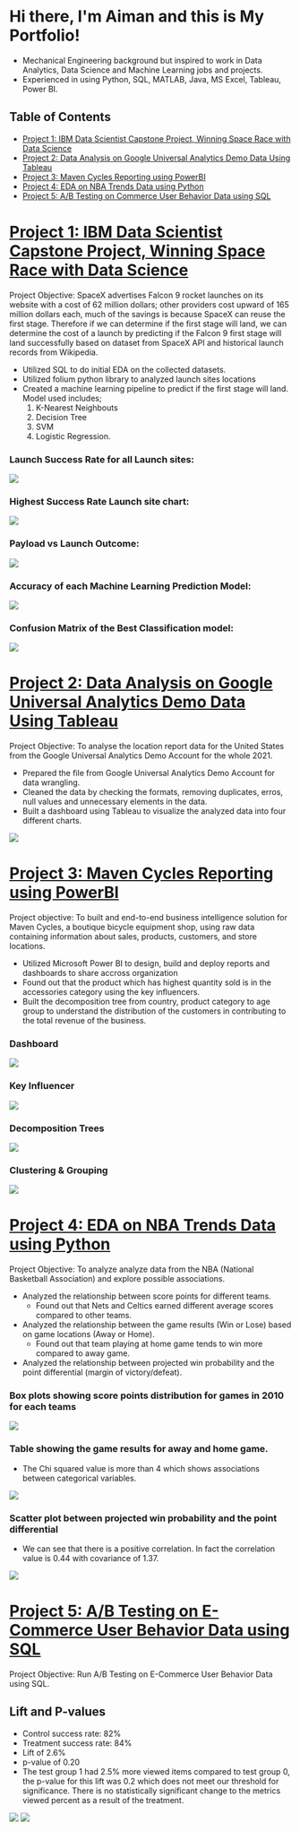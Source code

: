 # Hi there, I'm Aiman and this is My Portfolio!

- Mechanical Engineering background but inspired to work in Data Analytics, Data Science and Machine Learning jobs and projects.
- Experienced in using Python, SQL, MATLAB, Java, MS Excel, Tableau, Power BI.

## Table of Contents
- [Project 1: IBM Data Scientist Capstone Project, Winning Space Race with Data Science](#project-1-ibm-data-scientist-capstone-project-winning-space-race-with-data-science)
- [Project 2: Data Analysis on Google Universal Analytics Demo Data Using Tableau](#project-2-data-analysis-on-google-universal-analytics-demo-data-using-tableau)
- [Project 3: Maven Cycles Reporting using PowerBI](#project-3-maven-cycles-reporting-using-powerbi)
- [Project 4: EDA on NBA Trends Data using Python](#project-4-eda-on-nba-trends-data-using-python)
- [Project 5: A/B Testing on Commerce User Behavior Data using SQL](#project-5-ab-testing-on-commerce-user-behavior-data-using-sql)

# [Project 1: IBM Data Scientist Capstone Project, Winning Space Race with Data Science](https://github.com/aiman-aisa/IBM-Data-Scientist-Applied-Data-Science-Capstone-Project)
Project Objective: SpaceX advertises Falcon 9 rocket launches on its website with a cost of 62 million dollars; other providers cost upward of 165 million dollars each, much of the savings is because SpaceX can reuse the first stage. Therefore if we can determine if the first stage will land, we can determine the cost of a launch by predicting if the Falcon 9 first stage will land successfully based on dataset from SpaceX API and historical launch records from Wikipedia.
- Utilized SQL to do initial EDA on the collected datasets.
- Utilized folium python library to analyzed launch sites locations
- Created a machine learning pipeline to predict if the first stage will land. Model used includes; 
   1. K-Nearest Neighbouts 
   2. Decision Tree
   3. SVM 
   4. Logistic Regression.

### Launch Success Rate for all Launch sites:
![](images/Launch%20Success%20Rate.png)

### Highest Success Rate Launch site chart:
![](/images/Highest%20Success%20Rate%20Pie%20chart.png)


### Payload vs Launch Outcome:
![](/images/Payload%20vs%20Launch%20Outcome.png)


### Accuracy of each Machine Learning Prediction Model:
![](/images/ML%20Accuracy.png)


### Confusion Matrix of the Best Classification model:
![](/images/Confusion%20Matrix%20of%20the%20best%20Classifier.png)


# [Project 2: Data Analysis on Google Universal Analytics Demo Data Using Tableau](https://github.com/aiman-aisa/TalentLabs-Foundation-Certificate-in-Data-Analytics/tree/main/3.%20Capstone%20Project)
Project Objective: To analyse the location report data for the United States from the Google Universal Analytics Demo Account for the whole 2021. 
-  Prepared the file from Google Universal Analytics Demo Account for data wrangling.
-  Cleaned the data by checking the formats, removing duplicates, erros, null values and unnecessary elements in the data.
-  Built a dashboard using Tableau to visualize the analyzed data into four different charts.

![](/images/Dashboard%201.png)

# [Project 3: Maven Cycles Reporting using PowerBI](https://github.com/aiman-aisa/Maven-Cycles-Reporting)
Project objective: To built and end-to-end business intelligence solution for Maven Cycles, a boutique bicycle equipment shop, using raw data containing information about sales, products, customers, and store locations.
- Utilized Microsoft Power BI to design, build and deploy reports and dashboards to share accross organization
- Found out that the product which has highest quantity sold is in the accessories category using the key influencers.
- Built the decomposition tree from country, product category to age group to understand the distribution of the customers in contributing to the total revenue of the business.   

### Dashboard
![](/images/Executive%20View.png)
### Key Influencer
![](/images/Key%20Influencers.png)
### Decomposition Trees
![](/images/Decomposition%20Trees.png)
### Clustering & Grouping
![](/images/Clustering%20%26%20Grouping.png)

# [Project 4: EDA on NBA Trends Data using Python](https://github.com/aiman-aisa/CodeCademy_DataScientist_MLSpecialist/tree/main/Module%208:%20EDA%20in%20Python)
Project Objective: To analyze analyze data from the NBA (National Basketball Association) and explore possible associations.

- Analyzed the relationship between score points for different teams.
   - Found out that Nets and Celtics earned different average scores compared to other teams.
- Analyzed the relationship between the game results (Win or Lose) based on game locations (Away or Home).
   - Found out that team playing at home game tends to win more compared to away game.
- Analyzed the relationship between projected win probability and the point differential (margin of victory/defeat).

### Box plots showing score points distribution for games in 2010 for each teams
![](/images/box%20plot.png)

### Table showing the game results for away and home game. 
- The Chi squared value is more than 4 which shows associations between categorical variables.

![](/images/away_home.png)

### Scatter plot between projected win probability and the point differential
- We can see that there is a positive correlation. In fact the correlation value is 0.44 with covariance of 1.37.

![](/images/Scatter%20Plot.png)

# [Project 5: A/B Testing on E-Commerce User Behavior Data using SQL](https://github.com/aiman-aisa/Data-Wrangling-Analysis-and-AB-Testing-with-SQL/tree/main/Final%20Project)

Project Objective: Run A/B Testing on E-Commerce User Behavior Data using SQL. 

## Lift and P-values
- Control success rate: 82%
- Treatment success rate: 84%
- Lift of 2.6%
- p-value of 0.20
- The test group 1 had 2.5% more viewed items compared to test group 0, the p-value for this lift was 0.2 which  does not meet our threshold for significance. There is no statistically significant change to the metrics viewed percent as a result of the treatment.

![](/images/Percent%20of%20Items%20Viewed%20by%20Test%20Group.png)
![](/images/Average%20Views%20per%20item%20by%20Test%20Group.png)
